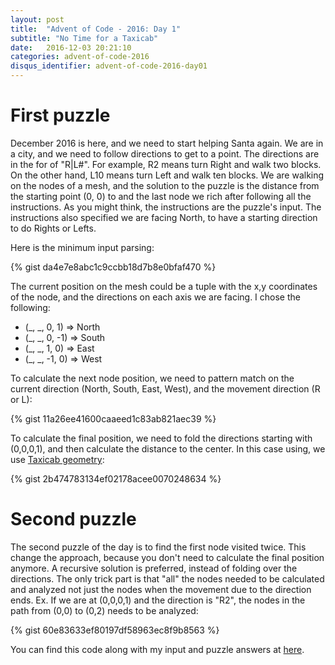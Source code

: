 ```yaml
---
layout: post
title:  "Advent of Code - 2016: Day 1"
subtitle: "No Time for a Taxicab"
date:   2016-12-03 20:21:10
categories: advent-of-code-2016
disqus_identifier: advent-of-code-2016-day01
---
```

# First puzzle
December 2016 is here, and we need to start helping Santa again. We are in a city, and we need to follow directions to get to a point. The directions are in the for of "R|L#". For example, R2 means turn Right and walk two blocks. On the other hand, L10 means turn Left and walk ten blocks. We are walking on the nodes of a mesh, and the solution to the puzzle is the distance from the starting point (0, 0) to and the last node we rich after following all the instructions. As you might think, the instructions are the puzzle's input. The instructions also specified we are facing North, to have a starting direction to do Rights or Lefts. 

Here is the minimum input parsing:

{% gist da4e7e8abc1c9ccbb18d7b8e0bfaf470 %}

The current position on the mesh could be a tuple with the x,y coordinates of the node, and the directions on each axis we are facing. I chose the following:

- (_, _, 0,  1) => North
- (_, _, 0, -1) => South
- (_, _, 1,   0) => East
- (_, _, -1,  0) => West

To calculate the next node position, we need to pattern match on the current direction (North, South, East, West), and the movement direction (R or L):

{% gist 11a26ee41600caaeed1c83ab821aec39 %}

To calculate the final position, we need to fold the directions starting with (0,0,0,1), and then calculate the distance to the center. In this case using, we use [Taxicab geometry](https://en.wikipedia.org/wiki/Taxicab_geometry):

{% gist 2b474783134ef02178acee0070248634 %}

# Second puzzle

The second puzzle of the day is to find the first node visited twice. This change the approach, because you don't need to calculate the final position anymore. A recursive solution is preferred, instead of folding over the directions. The only trick part is that "all" the nodes needed to be calculated and analyzed not just the nodes when the movement due to the direction ends. Ex. If we are at (0,0,0,1) and the direction is "R2", the nodes in the path from (0,0) to (0,2) needs to be analyzed:

{% gist 60e83633ef80197df58963ec8f9b8563 %}

You can find this code along with my input and puzzle answers at [here](https://github.com/darienmt/advent-of-code-2016/blob/master/src/main/scala/Day01.sc).